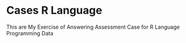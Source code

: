 # Cases R Language
This are My Exercise of Answering Assessment Case for R Language Programming Data
